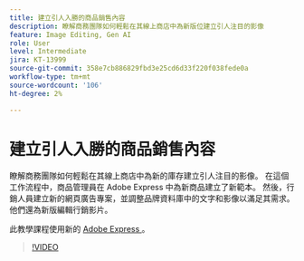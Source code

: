 ```yaml
---
title: 建立引人入勝的商品銷售內容
description: 瞭解商務團隊如何輕鬆在其線上商店中為新版位建立引人注目的影像
feature: Image Editing, Gen AI
role: User
level: Intermediate
jira: KT-13999
source-git-commit: 358e7cb886829fbd3e25cd6d33f220f038fede0a
workflow-type: tm+mt
source-wordcount: '106'
ht-degree: 2%

---
```


# 建立引人入勝的商品銷售內容

瞭解商務團隊如何輕鬆在其線上商店中為新的庫存建立引人注目的影像。 在這個工作流程中，商品管理員在 Adobe Express 中為新商品建立了新範本。 然後，行銷人員建立新的網頁廣告專案，並調整品牌資料庫中的文字和影像以滿足其需求。 他們還為新版編輯行銷影片。

此教學課程使用新的 [ Adobe Express ](https://www.adobe.com/express/) 。

>[!VIDEO](https://video.tv.adobe.com/v/3424458?quality=12&learn=on&hidetitle=true)
